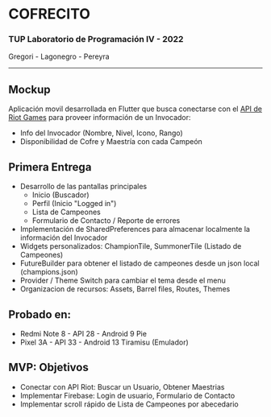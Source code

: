 # COFRECITO

### TUP Laboratorio de Programación IV - 2022
Gregori - Lagonegro - Pereyra

---

## Mockup
Aplicación movil desarrollada en Flutter que busca conectarse con el [API de Riot Games](https://developer.riotgames.com/) para proveer información de un Invocador:
- Info del Invocador (Nombre, Nivel, Icono, Rango)
- Disponibilidad de Cofre y Maestría con cada Campeón

## Primera Entrega
- Desarrollo de las pantallas principales
  - Inicio (Buscador)
  - Perfil (Inicio "Logged in")
  - Lista de Campeones
  - Formulario de Contacto / Reporte de errores
- Implementación de SharedPreferences para almacenar localmente la información del Invocador
- Widgets personalizados: ChampionTile, SummonerTile (Listado de Campeones)
- FutureBuilder para obtener el listado de campeones desde un json local (champions.json)
- Provider / Theme Switch para cambiar el tema desde el menu
- Organizacion de recursos: Assets, Barrel files, Routes, Themes

## Probado en:
- Redmi Note 8 - API 28 - Android 9 Pie
- Pixel 3A - API 33 - Android 13 Tiramisu (Emulador)

## MVP: Objetivos
- Conectar con API Riot: Buscar un Usuario, Obtener Maestrias
- Implementar Firebase: Login de usuario, Formulario de Contacto
- Implementar scroll rápido de Lista de Campeones por abecedario
